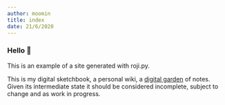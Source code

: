 ```yaml
---
author: moomin
title: index
date: 21/6/2020
---
```


### Hello 👋

This is an example of a site generated with roji.py.

This is my digital sketchbook, a personal wiki, a [digital garden](https://maggieappleton.com/nontechnical-gardening) of notes. Given its intermediate state it should be considered incomplete, subject to change and as work in progress.

